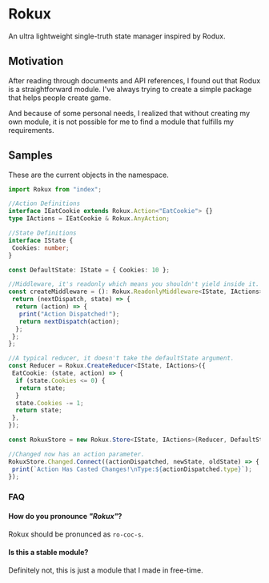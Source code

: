# Rokux

An ultra lightweight single-truth state manager inspired by Rodux.

## Motivation

After reading through documents and API references, I found out that Rodux is a straightforward module.
I've always trying to create a simple package that helps people create game.

And because of some personal needs, I realized that without creating my own module, it is not possible
for me to find a module that fulfills my requirements.

## Samples

These are the current objects in the namespace.

```ts
import Rokux from "index";

//Action Definitions
interface IEatCookie extends Rokux.Action<"EatCookie"> {}
type IActions = IEatCookie & Rokux.AnyAction;

//State Definitions
interface IState {
 Cookies: number;
}

const DefaultState: IState = { Cookies: 10 };

//Middleware, it's readonly which means you shouldn't yield inside it.
const createMiddleware = (): Rokux.ReadonlyMiddleware<IState, IActions> => {
 return (nextDispatch, state) => {
  return (action) => {
   print("Action Dispatched!");
   return nextDispatch(action);
  };
 };
};

//A typical reducer, it doesn't take the defaultState argument.
const Reducer = Rokux.CreateReducer<IState, IActions>({
 EatCookie: (state, action) => {
  if (state.Cookies <= 0) {
   return state;
  }
  state.Cookies -= 1;
  return state;
 },
});

const RokuxStore = new Rokux.Store<IState, IActions>(Reducer, DefaultState, createMiddleware());

//Changed now has an action parameter.
RokuxStore.Changed.Connect((actionDispatched, newState, oldState) => {
 print(`Action Has Casted Changes!\nType:${actionDispatched.type}`);
});


```

### FAQ

#### How do you pronounce _"Rokux"_?

Rokux should be pronunced as `ro-coc-s`.

#### Is this a stable module?

Definitely not, this is just a module that I made in free-time.
